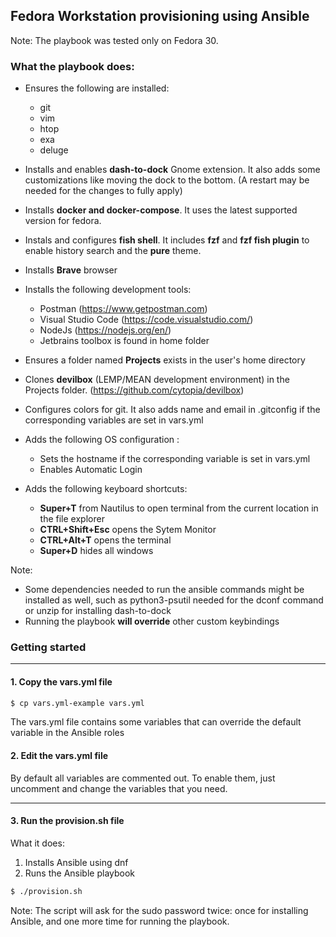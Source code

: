 ## Fedora Workstation provisioning using Ansible

 Note: The playbook was tested only on Fedora 30.

### What the playbook does:

- Ensures the following are installed: 
    - git
    - vim
    - htop
    - exa
    - deluge

- Installs and enables **dash-to-dock** Gnome extension. It also adds some customizations like moving the dock to the bottom. (A restart may be needed for the changes to fully apply)
- Installs **docker and docker-compose**. It uses the latest supported version for fedora.
- Instals and configures **fish shell**. It includes **fzf** and **fzf fish plugin** to enable history search and the **pure** theme.
- Installs **Brave** browser
- Installs the following development tools:
    - Postman (https://www.getpostman.com)
    - Visual Studio Code (https://code.visualstudio.com/)
    - NodeJs (https://nodejs.org/en/)
    - Jetbrains toolbox is found in home folder
- Ensures a folder named **Projects** exists in the user's home directory
- Clones **devilbox** (LEMP/MEAN development environment) in the Projects folder. (https://github.com/cytopia/devilbox)
- Configures colors for git. It also adds name and email in .gitconfig if the corresponding variables are set in vars.yml
- Adds the following OS configuration :
     - Sets the hostname if the corresponding variable is set in vars.yml
     - Enables Automatic Login
- Adds the following keyboard shortcuts:
     - **Super+T** from Nautilus to open terminal from the current location in the file explorer
     - **CTRL+Shift+Esc** opens the Sytem Monitor
     - **CTRL+Alt+T** opens the terminal
     - **Super+D** hides all windows

Note: 
- Some dependencies needed to run the ansible commands might be installed as well, such as python3-psutil needed for the dconf command or unzip for installing dash-to-dock
- Running the playbook **will override** other custom keybindings

### Getting started
---

#### **1. Copy the vars.yml file**

```bash
$ cp vars.yml-example vars.yml
```
The vars.yml file contains some variables that can override the default variable in the Ansible roles

#### **2. Edit the vars.yml file**

By default all variables are commented out. To enable them, just uncomment and change the variables that you need.

---

#### **3. Run the provision.sh file**

What it does: 
1. Installs Ansible using dnf
2. Runs the Ansible playbook

```bash
$ ./provision.sh
```

Note: The script will ask for the sudo password twice: once for installing Ansible, and one more time for running the playbook.

